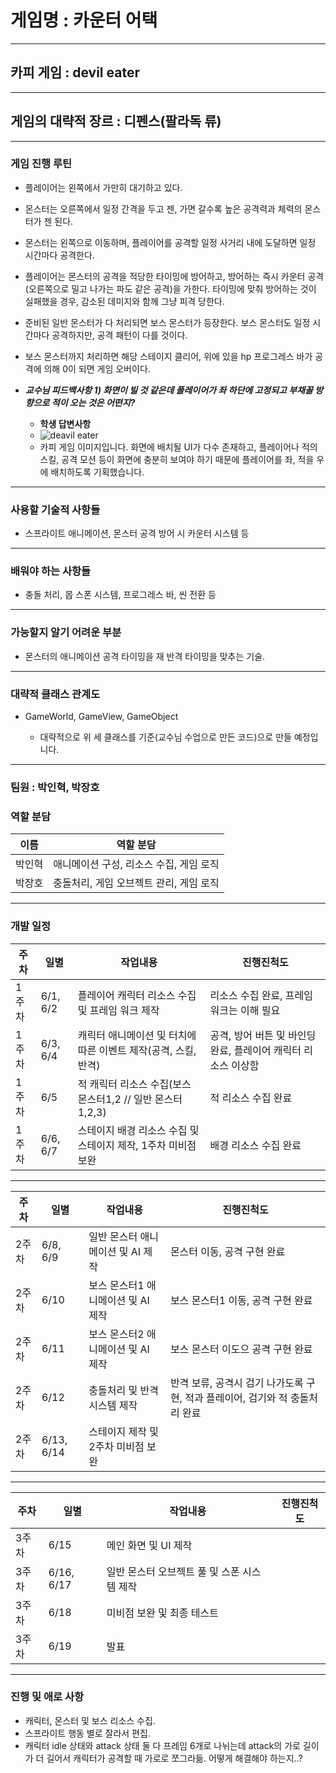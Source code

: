 # 게임명 : 카운터 어택

---

## 카피 게임 : devil eater

---

## 게임의 대략적 장르 : 디펜스(팔라독 류)

---

### 게임 진행 루틴

* 플레이어는 왼쪽에서 가만히 대기하고 있다.

* 몬스터는 오른쪽에서 일정 간격을 두고 젠, 가면 갈수록 높은 공격력과 체력의 몬스터가 젠 된다.

* 몬스터는 왼쪽으로 이동하며, 플레이어를 공격할 일정 사거리 내에 도달하면 일정 시간마다 공격한다.

* 플레이어는 몬스터의 공격을 적당한 타이밍에 방어하고, 방어하는 즉시 카운터 공격(오른쪽으로 밀고 나가는 파도 같은 공격)을 가한다. 타이밍에 맞춰 방어하는 것이 실패했을 경우, 감소된 데미지와 함께 그냥 피격 당한다.

* 준비된 일반 몬스터가 다 처리되면 보스 몬스터가 등장한다. 보스 몬스터도 일정 시간마다 공격하지만, 공격 패턴이 다를 것이다.

* 보스 몬스터까지 처리하면 해당 스테이지 클리어, 위에 있을 hp 프로그레스 바가 공격에 의해 0이 되면 게임 오버이다.

* ***교수님 피드백사항 1) 화면이 빌 것 같은데 플레이어가 좌 하단에 고정되고 부채꼴 방향으로 적이 오는 것은 어떤지?***
	* **학생 답변사항**
	* ![deavil eater](https://user-images.githubusercontent.com/43128272/80459263-14b3f500-896d-11ea-8619-6ccaaab689b2.jpg)
	* 카피 게임 이미지입니다. 화면에 배치될 UI가 다수 존재하고, 플레이어나 적의 스킬, 공격 모션 등이 화면에 충분히 보여야 하기 때문에 플레이어를 좌, 적을 우에 배치하도록 기획했습니다.

---

### 사용할 기술적 사항들

* 스프라이트 애니메이션, 몬스터 공격 방어 시 카운터 시스템 등

---

### 배워야 하는 사항들

* 충돌 처리, 몹 스폰 시스템, 프로그레스 바, 씬 전환 등

---

### 가능할지 알기 어려운 부분

* 몬스터의 애니메이션 공격 타이밍을 재 반격 타이밍을 맞추는 기술.

---

### 대략적 클래스 관계도

* GameWorld, GameView, GameObject

	* 대략적으로 위 세 클래스를 기준(교수님 수업으로 만든 코드)으로 만들 예정입니다.

---

### 팀원 : 박인혁, 박장호

### 역할 분담

이름|역할 분담|
---|---|
박인혁|애니메이션 구성, 리소스 수집, 게임 로직|
박장호|충돌처리, 게임 오브젝트 관리, 게임 로직|

---

### 개발 일정

주차|일별|작업내용|진행진척도|
---|---|---|---|
1주차 |6/1, 6/2|플레이어 캐릭터 리소스 수집 및 프레임 워크 제작| 리소스 수집 완료, 프레임 워크는 이해 필요|
1주차 |6/3, 6/4| 캐릭터 애니메이션 및 터치에 따른 이벤트 제작(공격, 스킬, 반격)|공격, 방어 버튼 및 바인딩 완료, 플레이어 캐릭터 리소스 이상함|
1주차 |6/5 | 적 캐릭터 리소스 수집(보스 몬스터1,2 // 일반 몬스터1,2,3)| 적 리소스 수집 완료|
1주차 |6/6, 6/7 | 스테이지 배경 리소스 수집 및 스테이지 제작, 1주차 미비점 보완| 배경 리소스 수집 완료|

---

주차|일별|작업내용|진행진척도|
---|---|---|---|
2주차 |6/8, 6/9 | 일반 몬스터 애니메이션 및 AI 제작| 몬스터 이동, 공격 구현 완료|
2주차 |6/10 | 보스 몬스터1 애니메이션 및 AI 제작| 보스 몬스터1 이동, 공격 구현 완료|
2주차 |6/11 | 보스 몬스터2 애니메이션 및 AI 제작| 보스 몬스터 이도으 공격 구현 완료|
2주차 |6/12 | 충돌처리 및 반격 시스템 제작| 반격 보류, 공격시 검기 나가도록 구현, 적과 플레이어, 검기와 적 충돌처리 완료|
2주차 |6/13, 6/14 | 스테이지 제작 및 2주차 미비점 보완|

---

주차|일별|작업내용|진행진척도|
---|---|---|---|
3주차 |6/15| 메인 화면 및 UI 제작|
3주차 |6/16, 6/17|일반 몬스터 오브젝트 풀 및 스폰 시스템 제작|
3주차 |6/18| 미비점 보완 및 최종 테스트 |
3주차 |6/19| 발표 |

---

### 진행 및 애로 사항

* 캐릭터, 몬스터 및 보스 리소스 수집.
* 스프라이트 행동 별로 잘라서 편집.
* 캐릭터 idle 상태와 attack 상태 둘 다 프레임 6개로 나뉘는데 attack의 가로 길이가 더 길어서 캐릭터가 공격할 때 가로로 쪼그라듦. 어떻게 해결해야 하는지..?
